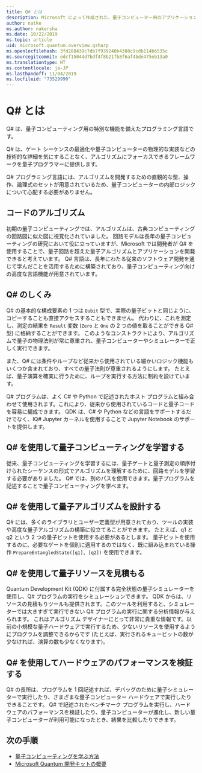 ```yaml
---
title: Q# とは
description: Microsoft によって作成された、量子コンピューター用のアプリケーションを開発するためのプログラミング言語である Q# について説明します。
author: natke
ms.author: nakersha
ms.date: 10/22/2019
ms.topic: article
uid: microsoft.quantum.overview.qsharp
ms.openlocfilehash: 3fd288439c7db7f939240b4388c9cdb114b6535c
ms.sourcegitcommit: edcf15044d7bdf4f8b21fb8f6af4bde475eb13a0
ms.translationtype: HT
ms.contentlocale: ja-JP
ms.lasthandoff: 11/04/2019
ms.locfileid: "73529990"
---
```

# <a name="what-is-q"></a>Q# とは

Q# は、量子コンピューティング用の特別な機能を備えたプログラミング言語です。

Q# は、ゲート シーケンスの最適化や量子コンピューターの物理的な実装などの技術的な詳細を気にすることなく、アルゴリズムにフォーカスできるフレームワークを量子プログラマーに提供します。

Q# プログラミング言語には、アルゴリズムを開発するための直観的な型、操作、論理式のセットが用意されているため、量子コンピューターの内部ロジックについて心配する必要がありません。

## <a name="code-algorithms"></a>コードのアルゴリズム

初期の量子コンピューティングでは、アルゴリズムは、古典コンピューティングの回路図に似た図に視覚化されていました。  回路モデルは長年の量子コンピューティングの研究において役に立っていますが、Microsoft では開発者が Q# を使用することで、量子回路を超えた量子アルゴリズムとアプリケーションを開発できると考えています。 Q# 言語は、長年にわたる従来のソフトウェア開発を通じて学んだことを活用するために構築されており、量子コンピューティング向けの高度な言語機能が用意されています。


## <a name="how-does-q-work"></a>Q# のしくみ

Q# の基本的な構成要素の 1 つは `Qubit` 型で、実際の量子ビットと同じように、コピーすることも直接アクセスすることもできません。 代わりに、これを測定し、測定の結果を `Result` 変数 (`Zero` と `One` の 2 つの値を取ることができる Q# 型) に格納することができます。 このようなコンストラクトにより、アルゴリズムで量子の物理法則が常に尊重され、量子コンピューターやシミュレーターで正しく実行できます。

また、Q# には条件やループなど従来から使用されている細かいロジック機能もいくつか含まれており、すべての量子法則が尊重されるようにします。 たとえば、量子演算を確実に行うために、ループを実行する方法に制約を設けています。

Q# プログラムは、よく C# や Python で記述されたホスト プログラムと組み合わせて使用されます。これにより、従来から使用されているコードと量子コードを容易に編成できます。 QDK は、C# や Python などの言語をサポートするだけでなく、IQ# Jupyter カーネルを使用することで Jupyter Notebook のサポートを提供します。

## <a name="use-q-to-learn-quantum-computing"></a>Q# を使用して量子コンピューティングを学習する

従来、量子コンピューティングを学習するには、量子ゲートと量子測定の順序付けられたシーケンスの形式でアルゴリズムを理解するために、回路モデルを学習する必要がありました。 Q# では、別のパスを使用できます。量子プログラムを記述することで量子コンピューティングを学べます。

## <a name="use-q-to-design-quantum-algorithms"></a>Q# を使用して量子アルゴリズムを設計する

Q# には、多くのライブラリとユーザー定義型が用意されており、ツールの実装や高度な量子アルゴリズムの構築に役立てることができます。 たとえば、q1 と q2 という 2 つの量子ビットを使用する必要があるとします。 量子ビットを使用するのに、必要なゲートを個別に適用するのではなく、既に組み込まれている操作 `PrepareEntangledState([q1], [q2])` を使用できます。

## <a name="use-q-to-estimate-quantum-resources"></a>Q# を使用して量子リソースを見積もる

Quantum Development Kit (QDK) に付属する完全状態の量子シミュレーターを使用し、Q# プログラムの実行をシミュレーションできます。  QDK からは、リソースの見積もりツールも提供されます。このツールを利用すると、シミュレーターでは大きすぎて実行できない Q# プログラムの実行に関する分析情報が与えられます。  これはアルゴリズム デザイナーにとって非常に貴重な情報です。以前の小規模な量子ハードウェアで実行するため、少ないリソースを使用するようにプログラムを調整できるからです (たとえば、実行されるキュービットの数が少なければ、演算の数も少なくなります)。

## <a name="use-q-to-validate-hardware-performance"></a>Q# を使用してハードウェアのパフォーマンスを検証する

Q# の長所は、プログラムを 1 回記述すれば、デバッグのために量子シミュレーターで実行したり、さまざまな量子コンピューター ハードウェアで実行したりできることです。  Q# で記述されたベンチマーク プログラムを実行し、ハードウェアのパフォーマンスを検証したり、量子コンピューターが進化し、新しい量子コンピューターが利用可能になったとき、結果を比較したりできます。  

## <a name="next-steps"></a>次の手順

* [量子コンピューティングを学ぶ方法](xref:microsoft.quantum.overview.learn)
* [Microsoft Quantum 開発キットの概要](xref:microsoft.quantum.welcome)
